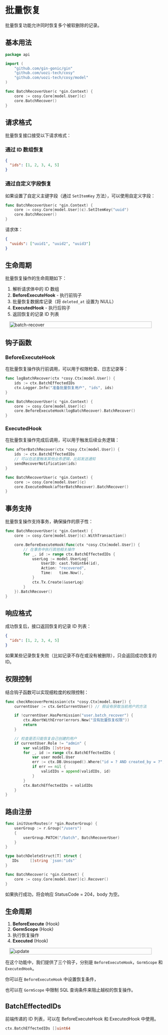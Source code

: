 # 批量恢复

批量恢复功能允许同时恢复多个被软删除的记录。

## 基本用法

```go
package api

import (
    "github.com/gin-gonic/gin"
    "github.com/uozi-tech/cosy"
    "github.com/uozi-tech/cosy/model"
)

func BatchRecoverUser(c *gin.Context) {
    core := cosy.Core[model.User](c)
    core.BatchRecover()
}
```

## 请求格式

批量恢复接口接受以下请求格式：

### 通过 ID 数组恢复
```json
{
  "ids": [1, 2, 3, 4, 5]
}
```

### 通过自定义字段恢复
如果设置了自定义主键字段（通过 `SetItemKey` 方法），可以使用自定义字段：

```go
func BatchRecoverUser(c *gin.Context) {
    core := cosy.Core[model.User](c).SetItemKey("uuid")
    core.BatchRecover()
}
```

请求体：
```json
{
  "uuids": ["uuid1", "uuid2", "uuid3"]
}
```

## 生命周期

批量恢复操作的生命周期如下：

1. 解析请求体中的 ID 数组
2. **BeforeExecuteHook** - 执行前钩子
3. 批量恢复数据库记录（将 `deleted_at` 设置为 NULL）
4. **ExecutedHook** - 执行后钩子
5. 返回恢复的记录 ID 列表

<div style="display: flex;justify-content: center;">
    <img src="/assets/batch-delete.png" alt="batch-recover" style="max-width: 500px;width: 95%"/>
</div>

## 钩子函数

### BeforeExecuteHook
在批量恢复操作执行前调用，可以用于权限检查、日志记录等：

```go
func logBatchRecover(ctx *cosy.Ctx[model.User]) {
    ids := ctx.BatchEffectedIDs
    ctx.Logger.Info("准备批量恢复用户", "ids", ids)
}

func BatchRecoverUser(c *gin.Context) {
    core := cosy.Core[model.User](c)
    core.BeforeExecuteHook(logBatchRecover).BatchRecover()
}
```

### ExecutedHook
在批量恢复操作完成后调用，可以用于触发后续业务逻辑：

```go
func afterBatchRecover(ctx *cosy.Ctx[model.User]) {
    ids := ctx.BatchEffectedIDs
    // 可以在这里触发其他业务逻辑，比如发送通知
    sendRecoverNotification(ids)
}

func BatchRecoverUser(c *gin.Context) {
    core := cosy.Core[model.User](c)
    core.ExecutedHook(afterBatchRecover).BatchRecover()
}
```

## 事务支持

批量恢复操作支持事务，确保操作的原子性：

```go
func BatchRecoverUser(c *gin.Context) {
    core := cosy.Core[model.User](c).WithTransaction()

    core.BeforeExecuteHook(func(ctx *cosy.Ctx[model.User]) {
        // 在事务中执行其他相关操作
        for _, id := range ctx.BatchEffectedIDs {
            userLog := model.UserLog{
                UserID: cast.ToUint64(id),
                Action: "recovered",
                Time:   time.Now(),
            }
            ctx.Tx.Create(&userLog)
        }
    }).BatchRecover()
}
```

## 响应格式

成功恢复后，接口返回恢复的记录 ID 列表：

```json
{
  "ids": [1, 2, 3, 4, 5]
}
```

如果某些记录恢复失败（比如记录不存在或没有被删除），只会返回成功恢复的 ID。

## 权限控制

结合钩子函数可以实现细粒度的权限控制：

```go
func checkRecoverPermission(ctx *cosy.Ctx[model.User]) {
    currentUser := ctx.GetCurrentUser() // 假设有获取当前用户的方法

    if !currentUser.HasPermission("user.batch_recover") {
        ctx.AbortWithError(errors.New("没有批量恢复权限"))
        return
    }

    // 检查是否只能恢复自己创建的用户
    if currentUser.Role != "admin" {
        var validIDs []string
        for _, id := range ctx.BatchEffectedIDs {
            var user model.User
            err := ctx.DB.Unscoped().Where("id = ? AND created_by = ?", id, currentUser.ID).First(&user).Error
            if err == nil {
                validIDs = append(validIDs, id)
            }
        }
        ctx.BatchEffectedIDs = validIDs
    }
}
```

## 路由注册

```go
func initUserRoutes(r *gin.RouterGroup) {
    userGroup := r.Group("/users")
    {
        userGroup.PATCH("/batch", BatchRecoverUser)
    }
}
```

```go
type batchDeleteStruct[T] struct {
   IDs     []string `json:"ids"`
}

func BatchRecover(c *gin.Context) {
    core := cosy.Core[model.User](c).Recover()
}
```

如果执行成功，将会响应 StatusCode = 204，body 为空。

## 生命周期

1. **BeforeExecute** (Hook)
2. **GormScope** (Hook)
3. 执行恢复操作
4. **Executed** (Hook)

<div style="display: flex;justify-content: center;">
    <img src="/assets/batch-delete.png" alt="update" style="max-width: 500px;width: 95%"/>
</div>

在这个功能中，我们提供了三个钩子，分别是 `BeforeExecuteHook`，`GormScope` 和 `ExecutedHook`。

你可以在 `BeforeExecuteHook` 中设置恢复条件，

也可以在 `GormScope` 中限制 SQL 查询条件来阻止越权的恢复操作。

## BatchEffectedIDs
前端传递的 ID 列表，可以在 BeforeExecuteHook 和 ExecutedHook 中使用。

```go
ctx.BatchEffectedIDs []uint64
```
